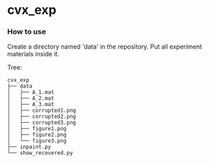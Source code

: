 # cvx_exp

### How to use

Create a directory named 'data' in the repository. Put all experiment materials inside it.

Tree:
```text
cvx_exp
├── data
│   ├── A_1.mat
│   ├── A_2.mat
│   ├── A_3.mat
│   ├── corrupted1.png
│   ├── corrupted2.png
│   ├── corrupted3.png
│   ├── figure1.png
│   ├── figure2.png
│   └── figure3.png
├── inpaint.py
└── show_recovered.py
```


